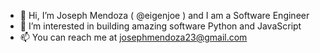 - 👋 Hi, I’m Joseph Mendoza ( @eigenjoe ) and I am a Software Engineer 
- 💞️ I’m interested in building amazing software Python and JavaScript
- 📫 You can reach me at josephmendoza23@gmail.com

<!---
eigenjoe/eigenjoe is a ✨ special ✨ repository because its `README.md` (this file) appears on your GitHub profile.
You can click the Preview link to take a look at your changes.
--->
